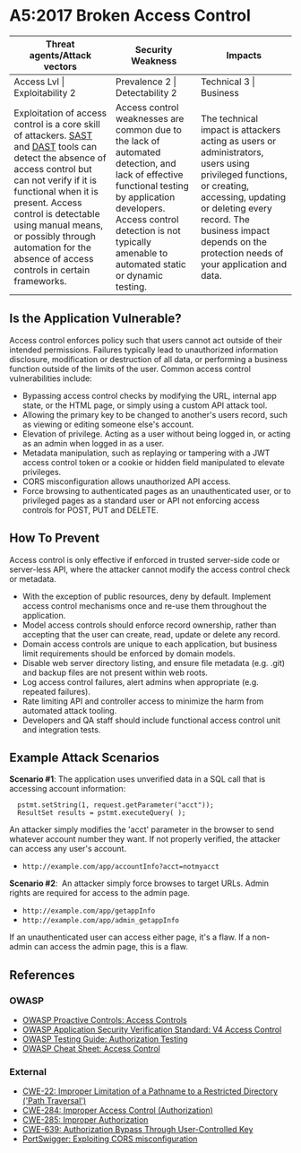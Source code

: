 # A5:2017 Broken Access Control

| Threat agents/Attack vectors | Security Weakness           | Impacts               |
| -- | -- | -- |
| Access Lvl \| Exploitability 2 | Prevalence 2 \| Detectability 2 | Technical 3 \| Business |
| Exploitation of access control is a core skill of attackers. [SAST](https://www.owasp.org/index.php/Source_Code_Analysis_Tools) and [DAST](https://www.owasp.org/index.php/Category:Vulnerability_Scanning_Tools) tools can detect the absence of access control but can not verify if it is functional when it is present. Access control is detectable using manual means, or possibly through automation for the absence of access controls in certain frameworks. | Access control weaknesses are common due to the lack of automated detection, and lack of effective functional testing by application developers. Access control detection is not typically amenable to automated static or dynamic testing. | The technical impact is attackers acting as users or administrators, users using privileged functions, or creating, accessing, updating or deleting every record. The business impact depends on the protection needs of your application and data. |

## Is the Application Vulnerable?

Access control enforces policy such that users cannot act outside of their intended permissions. Failures typically lead to unauthorized information disclosure, modification or destruction of all data, or performing a business function outside of the limits of the user. Common access control vulnerabilities include:

* Bypassing access control checks by modifying the URL, internal app state, or the HTML page, or simply using a custom API attack tool.
* Allowing the primary key to be changed to another's users record, such as viewing or editing someone else's account.
* Elevation of privilege. Acting as a user without being logged in, or acting as an admin when logged in as a user.
* Metadata manipulation, such as replaying or tampering with a JWT access control token or a cookie or hidden field manipulated to elevate privileges.
* CORS misconfiguration allows unauthorized API access.
* Force browsing to authenticated pages as an unauthenticated user, or to privileged pages as a standard user or API not enforcing access controls for POST, PUT and DELETE.

## How To Prevent

Access control is only effective if enforced in trusted server-side code or server-less API, where the attacker cannot modify the access control check or metadata.

* With the exception of public resources, deny by default.
Implement access control mechanisms once and re-use them throughout the application.
* Model access controls should enforce record ownership, rather than accepting that the user can create, read, update or delete any record.
* Domain access controls are unique to each application, but business limit requirements should be enforced by domain models.
* Disable web server directory listing, and ensure file metadata (e.g. .git) and backup files are not present within web roots.
* Log access control failures, alert admins when appropriate (e.g. repeated failures).
* Rate limiting API and controller access to minimize the harm from automated attack tooling.
* Developers and QA staff should include functional access control unit and integration tests.

## Example Attack Scenarios

**Scenario #1**: The application uses unverified data in a SQL call that is accessing account information:

```
  pstmt.setString(1, request.getParameter("acct"));
  ResultSet results = pstmt.executeQuery( );
```

An attacker simply modifies the 'acct' parameter in the browser to send whatever account number they want. If not properly verified, the attacker can access any user's account.

* `http://example.com/app/accountInfo?acct=notmyacct`

**Scenario #2**:  An attacker simply force browses to target URLs. Admin rights are required for access to the admin page.

* `http://example.com/app/getappInfo`
* `http://example.com/app/admin_getappInfo`

If an unauthenticated user can access either page, it's a flaw. If a non-admin can access the admin page, this is a flaw.

## References

### OWASP

* [OWASP Proactive Controls: Access Controls](https://www.owasp.org/index.php/OWASP_Proactive_Controls#6:_Implement_Access_Controls)
* [OWASP Application Security Verification Standard: V4 Access Control](https://www.owasp.org/index.php/Category:OWASP_Application_Security_Verification_Standard_Project#tab=Home)
* [OWASP Testing Guide: Authorization Testing](https://www.owasp.org/index.php/Testing_for_Authorization)
* [OWASP Cheat Sheet: Access Control](https://www.owasp.org/index.php/Access_Control_Cheat_Sheet)

### External

* [CWE-22: Improper Limitation of a Pathname to a Restricted Directory ('Path Traversal')]()
* [CWE-284: Improper Access Control (Authorization)](https://cwe.mitre.org/data/definitions/284.html)
* [CWE-285: Improper Authorization](https://cwe.mitre.org/data/definitions/285.html)
* [CWE-639: Authorization Bypass Through User-Controlled Key](https://cwe.mitre.org/data/definitions/639.html)
* [PortSwigger: Exploiting CORS misconfiguration](https://portswigger.net/blog/exploiting-cors-misconfigurations-for-bitcoins-and-bounties)
